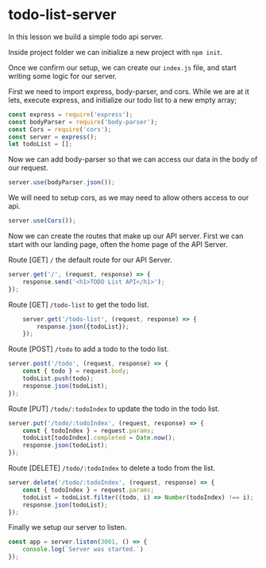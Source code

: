 # todo-list-server
In this lesson we build a simple todo api server.

Inside project folder we can initialize a new project with `npm init`.

Once we confirm our setup, we can create our `index.js` file, and start writing some logic for our server.

First we need to import express, body-parser, and cors.
While we are at it lets, execute express, and initialize our todo list to a new empty array;

```JavaScript
const express = require('express');
const bodyParser = require('body-parser');
const Cors = require('cors');
const server = express();
let todoList = [];

```
Now we can add body-parser so that we can access our data in the body of our request.
```JavaScript
server.use(bodyParser.json());

```
We will need to setup cors, as we may need to allow others access to our api.

```JavaScript
server.use(Cors());

```
Now we can create the routes that make up our API server.
First we can start with our landing page, often the home page of the API Server.

Route [GET]  `/` the default route for our API Server.
```JavaScript
server.get('/', (request, response) => {
    response.send('<h1>TODO List API</h1>');
});

```

Route [GET]  `/todo-list` to get the todo list.
```JavaScript
    server.get('/todo-list', (request, response) => {
        response.json({todoList});
    });

```

Route [POST]  `/todo` to add a todo to the todo list.

```JavaScript
server.post('/todo', (request, response) => {
    const { todo } = request.body;
    todoList.push(todo);
    response.json(todoList);
});

```

Route [PUT]  `/todo/:todoIndex` to update the todo in the todo list.
```JavaScript
server.put('/todo/:todoIndex', (request, response) => {
    const { todoIndex } = request.params;
    todoList[todoIndex].completed = Date.now();    
    response.json(todoList);
});

```

Route [DELETE]  `/todo/:todoIndex` to delete a todo from the list.
```JavaScript
server.delete('/todo/:todoIndex', (request, response) => {
    const { todoIndex } = request.params;
    todoList = todoList.filter((todo, i) => Number(todoIndex) !== i);
    response.json(todoList);
});

```

Finally we setup our server to listen.

```JavaScript
const app = server.listen(3001, () => {
    console.log(`Server was started.`)
});

```

